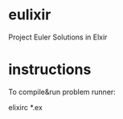 # eulixir

Project Euler Solutions in Elxir

# instructions

To compile&run problem runner:

elixirc *.ex
